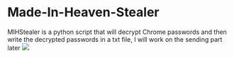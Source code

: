 # Made-In-Heaven-Stealer
MIHStealer is a python script that will decrypt Chrome passwords and then write the decrypted passwords in a txt file, I will work on the sending part later
                             <img src="https://i.scdn.co/image/ab67616d0000b273f9ae145ca74784398c3b6c9b"></img>
